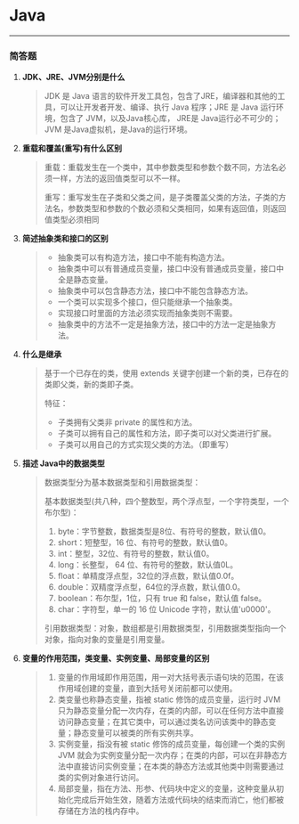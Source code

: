 # Java

---

### 简答题

1. **JDK、JRE、JVM分别是什么**

   >JDK 是 Java 语言的软件开发工具包，包含了JRE，编译器和其他的工具，可以让开发者开发、编译、执行 Java 程序；JRE 是 Java 运行环境，包含了 JVM，以及Java核心库， JRE是 Java运行必不可少的；JVM 是Java虚拟机，是Java的运行环境。

2. **重载和覆盖(重写)有什么区别**

   >重载：重载发生在一个类中，其中参数类型和参数个数不同，方法名必须一样，方法的返回值类型可以不一样。
   >
   >重写：重写发生在子类和父类之间，是子类覆盖父类的方法，子类的方法名，参数类型和参数的个数必须和父类相同，如果有返回值，则返回值类型必须相同

3. **简述抽象类和接口的区别**

   >* 抽象类可以有构造方法，接口中不能有构造方法。
   >* 抽象类中可以有普通成员变量，接口中没有普通成员变量，接口中全是静态变量。
   >* 抽象类中可以包含静态方法，接口中不能包含静态方法。
   >* 一个类可以实现多个接口，但只能继承一个抽象类。
   >* 实现接口时里面的方法必须实现而抽象类则不需要。
   >* 抽象类中的方法不一定是抽象方法，接口中的方法一定是抽象方法。

4. **什么是继承**

   >基于一个已存在的类，使用 extends 关键字创建一个新的类，已存在的类即父类，新的类即子类。
   >
   >特征：
   >
   >* 子类拥有父类非 private 的属性和方法。
   >* 子类可以拥有自己的属性和方法，即子类可以对父类进行扩展。
   >* 子类可以用自己的方式实现父类的方法。（即重写）

5. **描述 Java中的数据类型**

   >数据类型分为基本数据类型和引用数据类型：
   >
   >基本数据类型(共八种，四个整数型，两个浮点型，一个字符类型，一个布尔型)：
   >
   >1. byte：字节整数，数据类型是8位、有符号的整数，默认值0。
   >2. short：短整型，16 位、有符号的整数，默认值0。
   >3. int：整型，32位、有符号的整数，默认值0。
   >4. long：长整型， 64 位、有符号的整数，默认值0L。
   >5. float：单精度浮点型，32位的浮点数，默认值0.0f。
   >6. double：双精度浮点型，64位的浮点数，默认值0.0。
   >7. boolean：布尔型，1位，只有 true 和 false，默认值 false。
   >8. char：字符型，单一的 16 位 Unicode 字符，默认值'u0000'。
   >
   >引用数据类型：对象，数组都是引用数据类型，引用数据类型指向一个对象，指向对象的变量是引用变量。

6. **变量的作用范围，类变量、实例变量、局部变量的区别**

   >1. 变量的作用域即作用范围，用一对大括号表示语句块的范围，在该作用域创建的变量，直到大括号关闭前都可以使用。
   >2. 类变量也称静态变量，指被 static 修饰的成员变量，运行时 JVM 只为静态变量分配一次内存，在类的内部，可以在任何方法中直接访问静态变量；在其它类中，可以通过类名访问该类中的静态变量；静态变量可以被类的所有实例共享。
   >3. 实例变量，指没有被 static 修饰的成员变量，每创建一个类的实例 JVM 就会为实例变量分配一次内存；在类的内部，可以在非静态方法中直接访问实例变量；在本类的静态方法或其他类中则需要通过类的实例对象进行访问。
   >4. 局部变量，指在方法、形参、代码块中定义的变量，这种变量从初始化完成后开始生效，随着方法或代码块的结束而消亡，他们都被存储在方法的栈内存中。 
